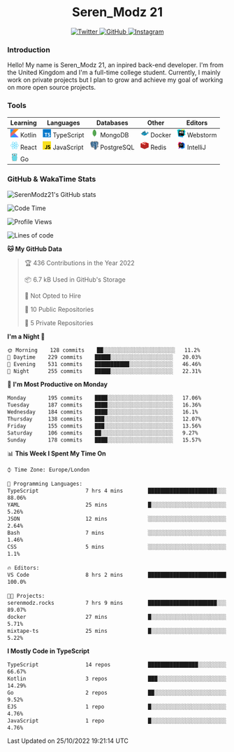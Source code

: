 <div align="center">
  <h1>Seren_Modz 21</h1>
  <a href="https://twitter.com/SerenModz21">
    <img alt="Twitter" src="https://img.shields.io/badge/twitter%20-%231DA1F2.svg?&style=for-the-badge&logo=Twitter&logoColor=white">
  </a>
  <a href="https://github.com/SerenModz21">
    <img alt="GitHub" src="https://img.shields.io/badge/github%20-%23121011.svg?&style=for-the-badge&logo=github&logoColor=white">
  </a>
  <a href="https://www.instagram.com/serenmodz21">
    <img alt="Instagram" src="https://img.shields.io/badge/instagram%20-%23E4405F.svg?&style=for-the-badge&logo=Instagram&logoColor=white">
  </a>
</div>

### Introduction

Hello! My name is Seren_Modz 21, an inpired back-end developer. I'm from the United Kingdom and I'm a full-time college student. Currently, I mainly work on private projects but I plan to grow and achieve my goal of working on more open source projects. 

### Tools

 **Learning**                                        | **Languages**                                               | **Databases**                                               | **Other**                                           | **Editors**                                                  
-----------------------------------------------------|-------------------------------------------------------------|-------------------------------------------------------------|-----------------------------------------------------|--------------------------------------------------------------
 <img width="19px" src="./assets/kotlin.svg"> Kotlin | <img width="19px" src="./assets/typescript.svg"> TypeScript | <img width="19px" src="./assets/mongodb.svg"> MongoDB       | <img width="19px" src="./assets/docker.svg"> Docker | <img width="19px" src="./assets/webstorm.svg"> Webstorm      
 <img width="19px" src="./assets/react.svg"> React   | <img width="19px" src="./assets/javascript.svg"> JavaScript | <img width="19px" src="./assets/postgresql.svg"> PostgreSQL | <img width="19px" src="./assets/redis.svg"> Redis   | <img width="19px" src="./assets/intellij-idea.svg"> IntelliJ
 <img width="19px" src="./assets/go.svg"> Go         |                                                             |                                                             |                                                     |                                                                                                               

### GitHub & WakaTime Stats

![SerenModz21's GitHub stats](https://github-readme-stats.vercel.app/api?username=SerenModz21&show_icons=true&theme=dark)

<!--START_SECTION:waka-->
![Code Time](http://img.shields.io/badge/Code%20Time-1%2C583%20hrs%204%20mins-blue)

![Profile Views](http://img.shields.io/badge/Profile%20Views-0-blue)

![Lines of code](https://img.shields.io/badge/From%20Hello%20World%20I%27ve%20Written-12%20Thousand%20lines%20of%20code-blue)

**🐱 My GitHub Data** 

> 🏆 436 Contributions in the Year 2022
 > 
> 📦 6.7 kB Used in GitHub's Storage 
 > 
> 🚫 Not Opted to Hire
 > 
> 📜 10 Public Repositories 
 > 
> 🔑 5 Private Repositories  
 > 
**I'm a Night 🦉** 

```text
🌞 Morning    128 commits    ██░░░░░░░░░░░░░░░░░░░░░░░   11.2% 
🌆 Daytime    229 commits    █████░░░░░░░░░░░░░░░░░░░░   20.03% 
🌃 Evening    531 commits    ███████████░░░░░░░░░░░░░░   46.46% 
🌙 Night      255 commits    █████░░░░░░░░░░░░░░░░░░░░   22.31%

```
📅 **I'm Most Productive on Monday** 

```text
Monday       195 commits    ████░░░░░░░░░░░░░░░░░░░░░   17.06% 
Tuesday      187 commits    ████░░░░░░░░░░░░░░░░░░░░░   16.36% 
Wednesday    184 commits    ████░░░░░░░░░░░░░░░░░░░░░   16.1% 
Thursday     138 commits    ███░░░░░░░░░░░░░░░░░░░░░░   12.07% 
Friday       155 commits    ███░░░░░░░░░░░░░░░░░░░░░░   13.56% 
Saturday     106 commits    ██░░░░░░░░░░░░░░░░░░░░░░░   9.27% 
Sunday       178 commits    ████░░░░░░░░░░░░░░░░░░░░░   15.57%

```


📊 **This Week I Spent My Time On** 

```text
⌚︎ Time Zone: Europe/London

💬 Programming Languages: 
TypeScript               7 hrs 4 mins        ██████████████████████░░░   88.06% 
YAML                     25 mins             █░░░░░░░░░░░░░░░░░░░░░░░░   5.26% 
JSON                     12 mins             ░░░░░░░░░░░░░░░░░░░░░░░░░   2.64% 
Bash                     7 mins              ░░░░░░░░░░░░░░░░░░░░░░░░░   1.46% 
CSS                      5 mins              ░░░░░░░░░░░░░░░░░░░░░░░░░   1.1%

🔥 Editors: 
VS Code                  8 hrs 2 mins        █████████████████████████   100.0%

🐱‍💻 Projects: 
serenmodz.rocks          7 hrs 9 mins        ██████████████████████░░░   89.07% 
docker                   27 mins             █░░░░░░░░░░░░░░░░░░░░░░░░   5.71% 
mixtape-ts               25 mins             █░░░░░░░░░░░░░░░░░░░░░░░░   5.22%

```

**I Mostly Code in TypeScript** 

```text
TypeScript               14 repos            ████████████████░░░░░░░░░   66.67% 
Kotlin                   3 repos             ███░░░░░░░░░░░░░░░░░░░░░░   14.29% 
Go                       2 repos             ██░░░░░░░░░░░░░░░░░░░░░░░   9.52% 
EJS                      1 repo              █░░░░░░░░░░░░░░░░░░░░░░░░   4.76% 
JavaScript               1 repo              █░░░░░░░░░░░░░░░░░░░░░░░░   4.76%

```



 Last Updated on 25/10/2022 19:21:14 UTC
<!--END_SECTION:waka-->
